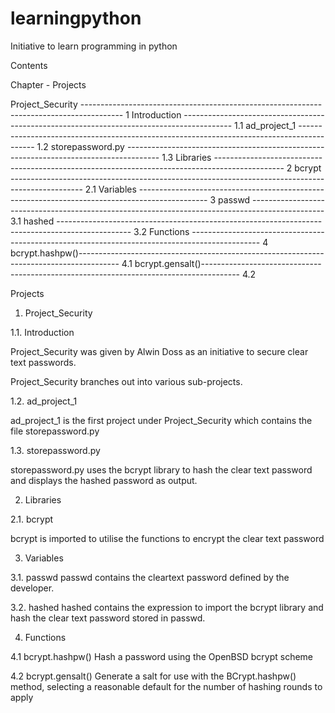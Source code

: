 # learningpython
Initiative to learn programming in python

Contents

Chapter - Projects

Project_Security ---------------------------------------------------------------------------------------- 1
  Introduction ------------------------------------------------------------------------------------------ 1.1
  ad_project_1 ------------------------------------------------------------------------------------------ 1.2
  storepassword.py -------------------------------------------------------------------------------------- 1.3
Libraries ----------------------------------------------------------------------------------------------- 2
  bcrypt ------------------------------------------------------------------------------------------------ 2.1
Variables ----------------------------------------------------------------------------------------------- 3
  passwd ------------------------------------------------------------------------------------------------ 3.1
  hashed ------------------------------------------------------------------------------------------------ 3.2
Functions ----------------------------------------------------------------------------------------------- 4
  bcrypt.hashpw()---------------------------------------------------------------------------------------- 4.1
  bcrypt.gensalt()--------------------------------------------------------------------------------------- 4.2
  
Projects

1.    Project_Security

1.1.  Introduction

Project_Security was given by Alwin Doss as an initiative to secure clear text passwords. 

Project_Security branches out into various sub-projects. 

1.2.  ad_project_1

ad_project_1 is the first project under Project_Security which contains the file storepassword.py

1.3.  storepassword.py

storepassword.py uses the bcrypt library to hash the clear text password and displays the hashed password as output. 

2.    Libraries

2.1.  bcrypt

bcrypt is imported to utilise the functions to encrypt the clear text password

3.    Variables

3.1.  passwd
passwd contains the cleartext password defined by the developer.

3.2.  hashed
hashed contains the expression to import the bcrypt library and hash the clear text password stored in passwd.

4.    Functions

4.1   bcrypt.hashpw() 
Hash a password using the OpenBSD bcrypt scheme

4.2   bcrypt.gensalt()
Generate a salt for use with the BCrypt.hashpw() method, selecting a reasonable default for the number of hashing rounds to apply
